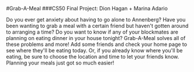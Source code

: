 #Grab-A-Meal
###CS50 Final Project: Dion Hagan + Marina Adario

Do you ever get anxiety about having to go alone to Annenberg? Have you been wanting to grab a meal with a certain friend but haven't gotten around to arranging a time? Do you want to know if any of your blockmates are planning on eating dinner in your house tonight? Grab-A-Meal solves all of these problems and more! Add some friends and check your home page to see where they'll be eating today. Or, if you already know where you'll be eating, be sure to choose the location and time to let your friends know. Planning your meals just got so much easier!
